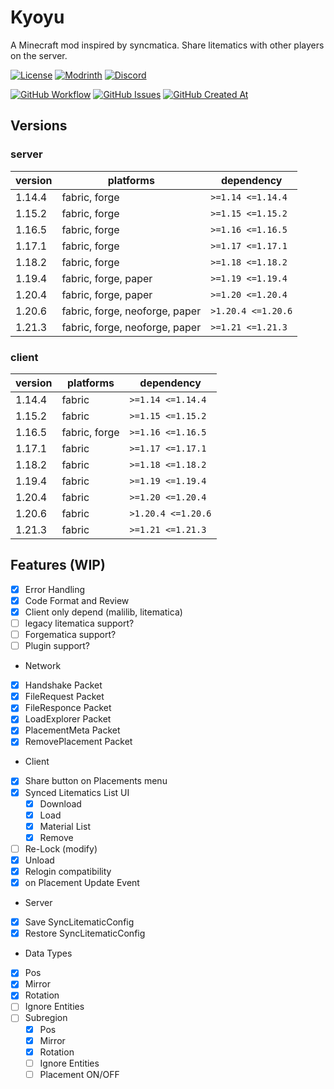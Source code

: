 # Kyoyu

A Minecraft mod inspired by syncmatica.
Share litematics with other players on the server.

[![License](https://img.shields.io/github/license/Vulpeus-Server/kyoyu)](http://www.gnu.org/licenses/lgpl-3.0.html)
[![Modrinth](https://img.shields.io/modrinth/dt/VozTPxB4?label=Modrinth%20Downloads)](https://modrinth.com/mod/VozTPxB4)
[![Discord](https://img.shields.io/discord/1157213775791935539?logo=Discord)](https://discord.gg/tjayanzYMf)

[![GitHub Workflow](https://github.com/Vulpeus-Server/kyoyu/actions/workflows/gradle.yml/badge.svg)](https://github.com/Vulpeus-Server/kyoyu/actions/workflows/gradle.yml)
[![GitHub Issues](https://img.shields.io/github/issues/Vulpeus-Server/kyoyu)](https://github.com/Vulpeus-Server/kyoyu/issues)
[![GitHub Created At](https://img.shields.io/github/created-at/Vulpeus-Server/kyoyu)](https://github.com/Vulpeus-Server/kyoyu)

## Versions

### server
| version | platforms                      | dependency         |
|---------|--------------------------------|--------------------|
| 1.14.4  | fabric, forge                  | `>=1.14 <=1.14.4`  |
| 1.15.2  | fabric, forge                  | `>=1.15 <=1.15.2`  |
| 1.16.5  | fabric, forge                  | `>=1.16 <=1.16.5`  |
| 1.17.1  | fabric, forge                  | `>=1.17 <=1.17.1`  |
| 1.18.2  | fabric, forge                  | `>=1.18 <=1.18.2`  |
| 1.19.4  | fabric, forge, paper           | `>=1.19 <=1.19.4`  |
| 1.20.4  | fabric, forge, paper           | `>=1.20 <=1.20.4`  |
| 1.20.6  | fabric, forge, neoforge, paper | `>1.20.4 <=1.20.6` |
| 1.21.3  | fabric, forge, neoforge, paper | `>=1.21 <=1.21.3`  |

### client
| version | platforms     | dependency         |
|---------|---------------|--------------------|
| 1.14.4  | fabric        | `>=1.14 <=1.14.4`  |
| 1.15.2  | fabric        | `>=1.15 <=1.15.2`  |
| 1.16.5  | fabric, forge | `>=1.16 <=1.16.5`  |
| 1.17.1  | fabric        | `>=1.17 <=1.17.1`  |
| 1.18.2  | fabric        | `>=1.18 <=1.18.2`  |
| 1.19.4  | fabric        | `>=1.19 <=1.19.4`  |
| 1.20.4  | fabric        | `>=1.20 <=1.20.4`  |
| 1.20.6  | fabric        | `>1.20.4 <=1.20.6` |
| 1.21.3  | fabric        | `>=1.21 <=1.21.3`  |


## Features (WIP)

- [x] Error Handling
- [x] Code Format and Review
- [x] Client only depend (malilib, litematica)
- [ ] legacy litematica support?
- [ ] Forgematica support?
- [ ] Plugin support?
- Network
- [x] Handshake Packet
- [x] FileRequest Packet
- [x] FileResponce Packet
- [x] LoadExplorer Packet
- [x] PlacementMeta Packet
- [x] RemovePlacement Packet
- Client
- [x] Share button on Placements menu
- [x] Synced Litematics List UI
    - [x] Download
    - [x] Load
    - [x] Material List
    - [x] Remove
- [ ] Re-Lock (modify)
- [x] Unload
- [x] Relogin compatibility
- [x] on Placement Update Event
- Server
- [x] Save SyncLitematicConfig
- [x] Restore SyncLitematicConfig
- Data Types
- [x] Pos
- [x] Mirror
- [x] Rotation
- [ ] Ignore Entities
- [ ] Subregion
    - [x] Pos
    - [x] Mirror
    - [x] Rotation
    - [ ] Ignore Entities
    - [ ] Placement ON/OFF
